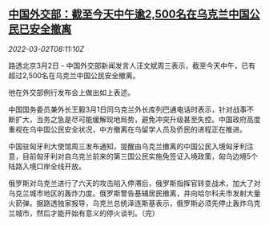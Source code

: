 <!--1646209863000-->
[中国外交部：截至今天中午逾2,500名在乌克兰中国公民已安全撤离](https://cn.reuters.com/article/china-mofa-chinese-ukraine-evacuation-03-idCNKBS2KZ0OU)
------

<div><i>2022-03-02T08:11:10Z</i></div><p>路透北京3月2日 - 中国外交部新闻发言人汪文斌周三表示，截至今天中午，已有超过2,500名在乌克兰中国公民安全撤离。</p><p>他在外交部例行发布会上做出如上表述。</p><p>中国国务委员兼外长王毅3月1日同乌克兰外长库列巴通电话时表示，针对战事不断扩大，当务之急是尽可能缓解现地局势，避免冲突升级甚至失控。中国政府高度重视在乌中国公民安全状况，中方撤离在乌留学人员及侨民的进程正在推进。</p><p>中国驻匈牙利大使馆周三发布通知，提醒由乌克兰撤离的中国公民入境匈牙利注意，目前匈牙利对自乌克兰前来的第三国公民实施免签证入境政策，匈乌边境5个陆路入境口岸全线开放。</p><p>俄罗斯对乌克兰进行了六天的攻击陷入停滞后，俄罗斯指挥官转变战术，加大了对乌克兰城市地区的轰炸力度。俄罗斯警告基辅居民撤离，并向哈尔科夫市发射大量火箭弹。据路透独家报导，乌克兰总统泽连斯基表示，俄罗斯必须先停止轰炸乌克兰城市，然后才能开始有意义的停火谈判。（完）</p>
